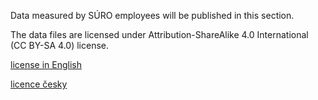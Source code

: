 Data measured by SÚRO employees will be published in this section. 

The data files are licensed under Attribution-ShareAlike 4.0 International (CC BY-SA 4.0) license.

[license in English](https://creativecommons.org/licenses/by-sa/4.0/)

[licence česky](https://creativecommons.org/licenses/by-sa/4.0/)
